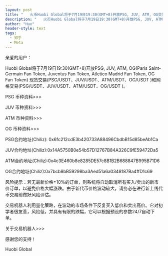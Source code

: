 ```yaml
---
layout: post
title: "   火币Huobi Global将于7月19日19:30(GMT+8)开放PSG, JUV, ATM, OG交易   "
description: "   火币Huobi Global将于7月19日19:30(GMT+8)开放PSG, JUV, ATM, OG交易   "
author: "Hux"
header-style: text
tags:
  - 知乎
  - Meta
---
```


亲爱的用户：

Huobi Global将于7月19日19:30(GMT+8)开放PSG, JUV, ATM, OG(Paris Saint-Germain Fan Token, Juventus Fan Token, Atletico Madrid Fan Token, OG Fan Token) 现货交易(PSG/USDT、JUV/USDT、ATM/USDT、OG/USDT )和网格交易(PSG/USDT、JUV/USDT、ATM/USDT、OG/USDT )。

PSG 币种资料>>>

JUV 币种资料>>>

ATM 币种资料>>>

OG 币种资料>>>

PSG合约地址(Chiliz): 0x6fc212cdE3b420733A88496CbdbB15d85beAb1Ca 

JUV合约地址(Chiliz):0x14A5750B0e54b57D12767B84A326C9fE59472Da5 

ATM合约地址(Chiliz):0x4c3E460b8e8285DE57c8B1B2B688847B995B71D6 

OG合约地址(Chiliz):0x7bcb8bB59298ba3Aed51a6a0348187Ba4ffD1c69 

风险提示：若无最新价格±10%的订单，则系统将自动取消所有买入/卖出的新市价订单，以避免价格大幅涨跌。由于新代币价格波动较大，请务必在进行新上线代币交易前做好风险评估。

交易机器人利用量化策略，在波动的市场条件下反复买入低价和卖出高价。它对初学者很友善，风险低，并具有有限的跌幅，它可以根据预设的参数24/7自动下单。

关于交易机器人>>>

感谢您的支持！

 

Huobi Global 
